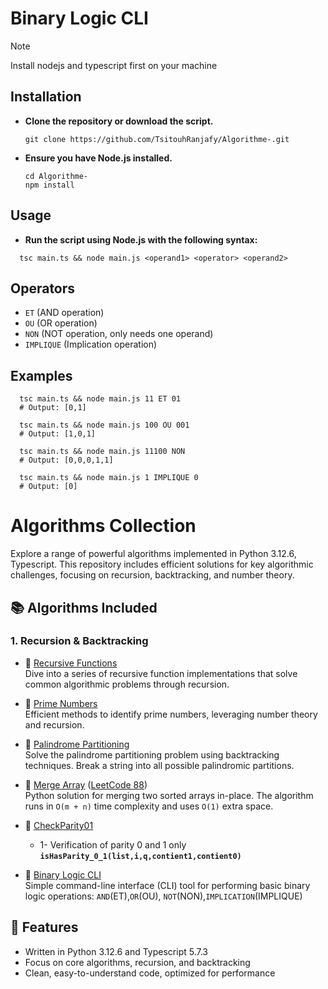 # Binary Logic CLI 
> [!NOTE]
> Install nodejs and typescript first on your machine
## Installation
  - **Clone the repository or download the script.**
    ```shell
    git clone https://github.com/TsitouhRanjafy/Algorithme-.git
    ```
  - **Ensure you have Node.js installed.**
    ```shell
    cd Algorithme-
    npm install
    ```
## Usage
  - **Run the script using Node.js with the following syntax:**
  ```shell
    tsc main.ts && node main.js <operand1> <operator> <operand2>
  ``` 
## Operators

  - `ET` (AND operation)
  - `OU` (OR operation)
  - `NON` (NOT operation, only needs one operand)
  - `IMPLIQUE` (Implication operation)
## Examples

  ```shell
    tsc main.ts && node main.js 11 ET 01
    # Output: [0,1]

    tsc main.ts && node main.js 100 OU 001
    # Output: [1,0,1]

    tsc main.ts && node main.js 11100 NON
    # Output: [0,0,0,1,1]

    tsc main.ts && node main.js 1 IMPLIQUE 0
    # Output: [0]
  ```

# Algorithms Collection

Explore a range of powerful algorithms implemented in Python 3.12.6, Typescript. This repository includes efficient solutions for key algorithmic challenges, focusing on recursion, backtracking, and number theory.

## 📚 Algorithms Included

### 1. **Recursion & Backtracking**
- 🔗 [Recursive Functions](https://github.com/TsitouhRanjafy/Python/tree/recursive)  
  Dive into a series of recursive function implementations that solve common algorithmic problems through recursion.

- 🔗 [Prime Numbers](https://github.com/TsitouhRanjafy/Python/blob/base/base.py)  
  Efficient methods to identify prime numbers, leveraging number theory and recursion.

- 🔗 [Palindrome Partitioning](https://github.com/TsitouhRanjafy/Python/tree/palindrome.partitioning)  
  Solve the palindrome partitioning problem using backtracking techniques. Break a string into all possible palindromic partitions.

- 🔗 [Merge Array](https://github.com/TsitouhRanjafy/Python/blob/merge-array/merge-array.py) ([LeetCode 88](https://leetcode.com/problems/merge-sorted-array/submissions/1526158540))  
    Python solution for merging two sorted arrays in-place. The algorithm runs in `O(m + n)` time complexity and uses `O(1)` extra space.

- 🔗 [CheckParity01](https://github.com/TsitouhRanjafy/Python/blob/parity/parity.py)  
    - 1- Verification of parity 0 and 1 only **`isHasParity_0_1(list,i,q,contient1,contient0)`**

- 🔗 [Binary Logic CLI](https://github.com/TsitouhRanjafy/Algorithme-/blob/verite_binaire/main.ts)  
     Simple command-line interface (CLI) tool for performing basic binary logic operations: `AND`(ET),`OR`(OU), `NOT`(NON),`IMPLICATION`(IMPLIQUE)

## 🚀 Features
- Written in Python 3.12.6 and Typescript 5.7.3
- Focus on core algorithms, recursion, and backtracking
- Clean, easy-to-understand code, optimized for performance
